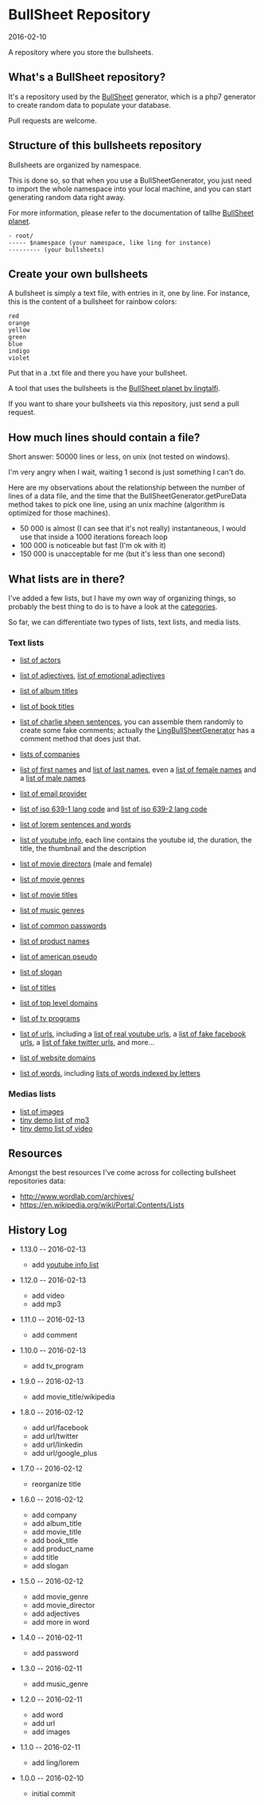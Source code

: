 BullSheet Repository
=========================
2016-02-10



A repository where you store the bullsheets.
 
 
 
 
What's a BullSheet repository?
-----------------------


It's a repository used by the [BullSheet](https://github.com/lingtalfi/BullSheet) generator,
which is a php7 generator to create random data to populate your database.

Pull requests are welcome.



Structure of this bullsheets repository
----------------------------------------

Bullsheets are organized by namespace.

This is done so, so that when you use a BullSheetGenerator, you just need to import the whole namespace into your 
local machine, and you can start generating random data right away.

For more information, please refer to the documentation of tallhe [BullSheet planet](https://github.com/lingtalfi/BullSheet).



```
- root/
----- $namespace (your namespace, like ling for instance)
--------- (your bullsheets)
```
 


Create your own bullsheets
------------------------------

A bullsheet is simply a text file, with entries in it, one by line.
For instance, this is the content of a bullsheet for rainbow colors:

```
red
orange
yellow
green
blue
indigo
violet
```

Put that in a .txt file and there you have your bullsheet.


A tool that uses the bullsheets is the [BullSheet planet by lingtalfi](https://github.com/lingtalfi/BullSheet).

If you want to share your bullsheets via this repository, just send a pull request.



How much lines should contain a file?
--------------------

Short answer: 50000 lines or less, on unix (not tested on windows).


I'm very angry when I wait, waiting 1 second is just something I can't do.

Here are my observations about the relationship between the number of lines of a data file,
and the time that the BullSheetGenerator.getPureData method takes to pick one line,
using an unix machine (algorithm is optimized for those machines).


- 50 000 is almost (I can see that it's not really) instantaneous, I would use that inside a 1000 iterations foreach loop
- 100 000 is noticeable but fast (I'm ok with it)
- 150 000 is unacceptable for me (but it's less than one second)



What lists are in there?
---------------------------

I've added a few lists, but I have my own way of organizing things, so probably the best thing to do is to have a look 
at the [categories](https://github.com/bullsheet/bullsheets-repo/tree/master/bullsheets/ling).


So far, we can differentiate two types of lists, text lists, and media lists.


### Text lists


- [list of actors](https://github.com/bullsheet/bullsheets-repo/tree/master/bullsheets/ling/actor/given_name)
- [list of adjectives](https://github.com/bullsheet/bullsheets-repo/tree/master/bullsheets/ling/adjective),
        [list of emotional adjectives](https://github.com/bullsheet/bullsheets-repo/tree/master/bullsheets/ling/adjective/emotion/all)
- [list of album titles](https://github.com/bullsheet/bullsheets-repo/tree/master/bullsheets/ling/album_title/wordlab)
- [list of book titles](https://github.com/bullsheet/bullsheets-repo/tree/master/bullsheets/ling/book_title/wordlab/nonfiction)
- [list of charlie sheen sentences](https://github.com/bullsheet/bullsheets-repo/tree/master/bullsheets/ling/comment/sheen),
        you can assemble them randomly to create some fake comments; actually the [LingBullSheetGenerator](https://github.com/lingtalfi/BullSheet)
        has a comment method that does just that.
- [lists of companies](https://github.com/bullsheet/bullsheets-repo/tree/master/bullsheets/ling/company)
- [list of first names](https://github.com/bullsheet/bullsheets-repo/tree/master/bullsheets/ling/first_name/all) and 
        [list of last names](https://github.com/bullsheet/bullsheets-repo/tree/master/bullsheets/ling/last_name/international),
        even a [list of female names](https://github.com/bullsheet/bullsheets-repo/tree/master/bullsheets/ling/last_name/international/female)
        and a [list of male names](https://github.com/bullsheet/bullsheets-repo/tree/master/bullsheets/ling/last_name/international/female)
- [list of email provider](https://github.com/bullsheet/bullsheets-repo/tree/master/bullsheets/ling/free_email_provider_domain/all)
- [list of iso 639-1 lang code](https://github.com/bullsheet/bullsheets-repo/tree/master/bullsheets/ling/iso639-1/all) and 
            [list of iso 639-2 lang code](https://github.com/bullsheet/bullsheets-repo/tree/master/bullsheets/ling/iso639-2/all)
- [list of lorem sentences and words](https://github.com/bullsheet/bullsheets-repo/tree/master/bullsheets/ling/lorem)

- [list of youtube info](https://github.com/bullsheet/bullsheets-repo/tree/master/bullsheets/ling/miscellaneous/youtube_info/10000), 
    each line contains the youtube id, the duration, the title, the thumbnail and the description 

- [list of movie directors](https://github.com/bullsheet/bullsheets-repo/tree/master/bullsheets/ling/movie_director) (male and female)
- [list of movie genres](https://github.com/bullsheet/bullsheets-repo/tree/master/bullsheets/ling/movie_genre/all)
- [list of movie titles](https://github.com/bullsheet/bullsheets-repo/tree/master/bullsheets/ling/movie_title)
- [list of music genres](https://github.com/bullsheet/bullsheets-repo/tree/master/bullsheets/ling/music_genre/all)
- [list of common passwords](https://github.com/bullsheet/bullsheets-repo/tree/master/bullsheets/ling/password/common)
- [list of product names](https://github.com/bullsheet/bullsheets-repo/tree/master/bullsheets/ling/product_name/wordlab)
- [list of american pseudo](https://github.com/bullsheet/bullsheets-repo/tree/master/bullsheets/ling/pseudo/american)
- [list of slogan](https://github.com/bullsheet/bullsheets-repo/tree/master/bullsheets/ling/slogan/wordlab)
- [list of titles](https://github.com/bullsheet/bullsheets-repo/tree/master/bullsheets/ling/title/all)
- [list of top level domains](https://github.com/bullsheet/bullsheets-repo/tree/master/bullsheets/ling/top_level_domain/all)
- [list of tv programs](https://github.com/bullsheet/bullsheets-repo/tree/master/bullsheets/ling/tv_program/wikipedia/all)
- [list of urls](https://github.com/bullsheet/bullsheets-repo/tree/master/bullsheets/ling/url), including
        a [list of real youtube urls](https://github.com/bullsheet/bullsheets-repo/tree/master/bullsheets/ling/url/youtube/10000),
        a [list of fake facebook urls](https://github.com/bullsheet/bullsheets-repo/tree/master/bullsheets/ling/url/facebook/fakeurls),
        a [list of fake twitter urls](https://github.com/bullsheet/bullsheets-repo/tree/master/bullsheets/ling/url/twitter/fakeurls),
        and more...
- [list of website domains](https://github.com/bullsheet/bullsheets-repo/tree/master/bullsheets/ling/website_domain/alexa)
- [list of words](https://github.com/bullsheet/bullsheets-repo/tree/master/bullsheets/ling/word/english), including 
        [lists of words indexed by letters](https://github.com/bullsheet/bullsheets-repo/tree/master/bullsheets/ling/word/english/dwyl/word1)


### Medias lists

- [list of images](https://github.com/bullsheet/bullsheets-repo/tree/master/bullsheets/ling/image/vintage)
- [tiny demo list of mp3](https://github.com/bullsheet/bullsheets-repo/tree/master/bullsheets/ling/mp3/demo)
- [tiny demo list of video](https://github.com/bullsheet/bullsheets-repo/tree/master/bullsheets/ling/video/demo)
 




Resources
------------

Amongst the best resources I've come across for collecting bullsheet repositories data:

- http://www.wordlab.com/archives/
- https://en.wikipedia.org/wiki/Portal:Contents/Lists




History Log
------------------
    
- 1.13.0 -- 2016-02-13

    - add [youtube info list](https://github.com/bullsheet/bullsheets-repo/tree/master/bullsheets/ling/miscellaneous/youtube_info/10000)
    
    
- 1.12.0 -- 2016-02-13

    - add video
    - add mp3
        
- 1.11.0 -- 2016-02-13

    - add comment
    
- 1.10.0 -- 2016-02-13

    - add tv_program
      
    
- 1.9.0 -- 2016-02-13

    - add movie_title/wikipedia    
        
- 1.8.0 -- 2016-02-12

    - add url/facebook
    - add url/twitter
    - add url/linkedin
    - add url/google_plus 
        
- 1.7.0 -- 2016-02-12

    - reorganize title

- 1.6.0 -- 2016-02-12

    - add company
    - add album_title
    - add movie_title
    - add book_title
    - add product_name
    - add title
    - add slogan 
	
- 1.5.0 -- 2016-02-12

    - add movie_genre
	- add movie_director
	- add adjectives
	- add more in word 
    
- 1.4.0 -- 2016-02-11

    - add password 
        
- 1.3.0 -- 2016-02-11

    - add music_genre 
        
- 1.2.0 -- 2016-02-11

    - add word 
    - add url 
    - add images 
        
- 1.1.0 -- 2016-02-11

    - add ling/lorem 
    
- 1.0.0 -- 2016-02-10

    - initial commit
    
    